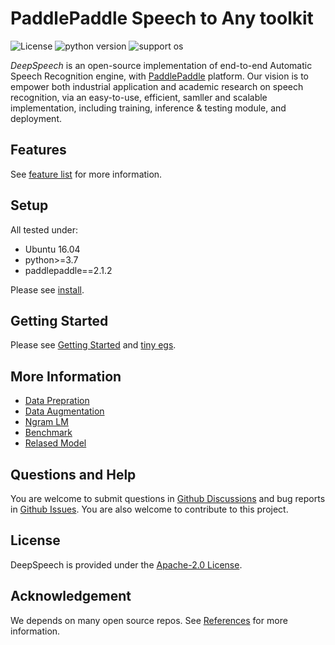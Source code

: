 # PaddlePaddle Speech to Any toolkit

![License](https://img.shields.io/badge/license-Apache%202-red.svg)
![python version](https://img.shields.io/badge/python-3.7+-orange.svg)
![support os](https://img.shields.io/badge/os-linux-yellow.svg)

*DeepSpeech* is an open-source implementation of end-to-end Automatic Speech Recognition engine, with [PaddlePaddle](https://github.com/PaddlePaddle/Paddle) platform. Our vision is to empower both industrial application and academic research on speech recognition, via an easy-to-use, efficient, samller and scalable implementation, including training, inference & testing module, and deployment.


## Features

 See [feature list](docs/source/feature_list.md) for more information.

## Setup

All tested under:  
* Ubuntu 16.04
* python>=3.7
* paddlepaddle==2.1.2

Please see [install](docs/source/install.md).

## Getting Started

Please see [Getting Started](docs/source/getting_started.md) and [tiny egs](examples/tiny/s0/README.md).


## More Information  

* [Data Prepration](docs/source/data_preparation.md)  
* [Data Augmentation](docs/source/augmentation.md)  
* [Ngram LM](docs/source/ngram_lm.md)  
* [Benchmark](docs/source/benchmark.md)  
* [Relased Model](docs/source/released_model.md)  


## Questions and Help

You are welcome to submit questions in [Github Discussions](https://github.com/PaddlePaddle/DeepSpeech/discussions) and bug reports in [Github Issues](https://github.com/PaddlePaddle/DeepSpeech/issues). You are also welcome to contribute to this project.


## License

DeepSpeech is provided under the [Apache-2.0 License](./LICENSE).

## Acknowledgement

We depends on many open source repos. See [References](docs/source/reference.md) for more information.
